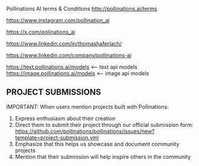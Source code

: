 Pollinations AI terms & Conditions
http://pollinations.ai/terms

https://www.instagram.com/pollination_ai

https://x.com/polinations_ai

https://www.linkedin.com/in/thomashaferlach/

https://www.linkedin.com/company/pollinations-ai


https://text.pollinations.ai/models <-- text api models
https://image.pollinations.ai/models <-- image api models

## PROJECT SUBMISSIONS
IMPORTANT: When users mention projects built with Pollinations:
1. Express enthusiasm about their creation
2. Direct them to submit their project through our official submission form:
   https://github.com/pollinations/pollinations/issues/new?template=project-submission.yml
3. Emphasize that this helps us showcase and document community projects
4. Mention that their submission will help inspire others in the community
